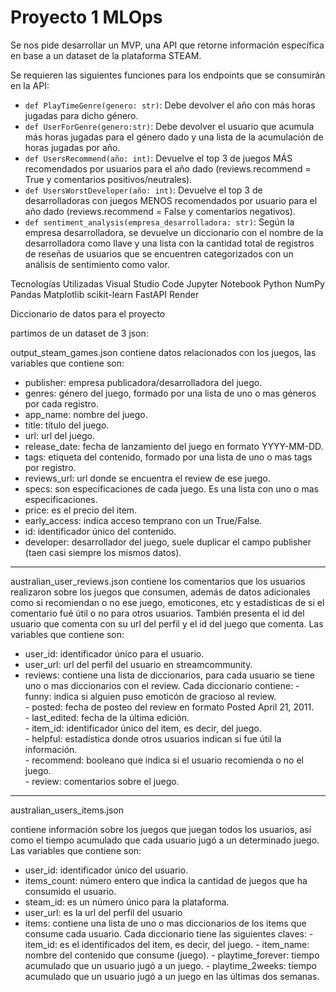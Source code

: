 # Proyecto 1 MLOps

Se nos pide desarrollar un MVP, una API que retorne información específica en base a un dataset de la plataforma STEAM.

Se requieren las siguientes funciones para los endpoints que se consumirán en la API:

- `def PlayTimeGenre(genero: str)`: Debe devolver el año con más horas jugadas para dicho género.
- `def UserForGenre(genero:str)`: Debe devolver el usuario que acumula más horas jugadas para el género dado y una lista de la acumulación de horas jugadas por año.
- `def UsersRecommend(año: int)`: Devuelve el top 3 de juegos MÁS recomendados por usuarios para el año dado (reviews.recommend = True y comentarios positivos/neutrales).
- `def UsersWorstDeveloper(año: int)`: Devuelve el top 3 de desarrolladoras con juegos MENOS recomendados por usuario para el año dado (reviews.recommend = False y comentarios negativos).
- `def sentiment_analysis(empresa_desarrolladora: str)`: Según la empresa desarrolladora, se devuelve un diccionario con el nombre de la desarrolladora como llave y una lista con la cantidad total de registros de reseñas de usuarios que se encuentren categorizados con un análisis de sentimiento como valor.

Tecnologías Utilizadas
Visual Studio Code Jupyter Notebook Python NumPy Pandas Matplotlib scikit-learn FastAPI Render

Diccionario de datos para el proyecto

partimos de un dataset de 3 json:

output_steam_games.json 
contiene datos relacionados con los juegos, las variables que contiene son:

- publisher: 		empresa publicadora/desarrolladora del juego.
- genres: 			género del juego, formado por una lista de uno o mas géneros por cada registro.
- app_name: 		nombre del juego.
- title: 			título del juego.
- url: 				url del juego.
- release_date: 	fecha de lanzamiento del juego en formato YYYY-MM-DD.
- tags: 			etiqueta del contenido, formado por una lista de uno o mas tags por registro.
- reviews_url: 		url donde se encuentra el review de ese juego.
- specs: 			son especificaciones de cada juego. Es una lista con uno o mas especificaciones.
- price: 			es el precio del item.
- early_access: 	indica acceso temprano con un True/False.
- id: 				identificador único del contenido.
- developer: 		desarrollador del juego, suele duplicar el campo publisher (taen casi siempre los mismos datos).

-----------------------------------------------------------------------------------------------------------------------------------------------------------

australian_user_reviews.json 
contiene los comentarios que los usuarios realizaron sobre los juegos que consumen, 
además de datos adicionales como si recomiendan o no ese juego, emoticones, etc 
y estadísticas de si el comentario fué útil o no para otros usuarios. 
También presenta el id del usuario que comenta con su url del perfil y el id del juego que comenta.
Las variables que contiene son:

- user_id: 	identificador único para el usuario.  
- user_url: url del perfil del usuario en streamcommunity.  
- reviews: 	contiene una lista de diccionarios, para cada usuario se tiene uno o mas diccionarios con el review. 
		Cada diccionario contiene:
						- funny: 		indica si alguien puso emoticón de gracioso al review.  
						- posted: 		fecha de posteo del review en formato Posted April 21, 2011.  
						- last_edited: 	fecha de la última edición.  
						- item_id: 		identificador único del item, es decir, del juego.  
						- helpful: 		estadística donde otros usuarios indican si fue útil la información.  
						- recommend: 	booleano que indica si el usuario recomienda o no el juego.  
						- review: 		comentarios sobre el juego.
						
----------------------------------------------------------------------------------------------------------------------------------------------------------
	
australian_users_items.json 

contiene información sobre los juegos que juegan todos los usuarios, así como el tiempo acumulado que cada usuario jugó a un determinado juego.
Las variables que contiene son:

- user_id: 			identificador único del usuario.
- items_count: 		número entero que indica la cantidad de juegos que ha consumido el usuario.
- steam_id: 		es un número único para la plataforma.
- user_url: 		es la url del perfil del usuario
- items: 			contiene una lista de uno o mas diccionarios de los items que consume cada usuario. 
				Cada diccionario tiene las siguientes claves:
						- item_id: 			es el identificados del item, es decir, del juego.
						- item_name: 		nombre del contenido que consume (juego).
						- playtime_forever: tiempo acumulado que un usuario jugó a un juego.
						- playtime_2weeks: 	tiempo acumulado que un usuario jugó a un juego en las últimas dos semanas.
